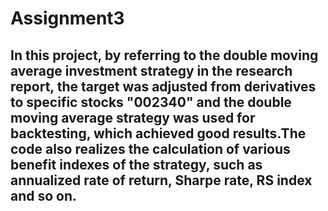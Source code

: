 # Assignment3
## In this project, by referring to the double moving average investment strategy in the research report, the target was adjusted from derivatives to specific stocks "002340" and the double moving average strategy was used for backtesting, which achieved good results.The code also realizes the calculation of various benefit indexes of the strategy, such as annualized rate of return, Sharpe rate, RS index and so on.
